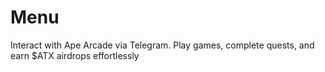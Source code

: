 # Menu
Interact with Ape Arcade via Telegram. Play games, complete quests, and earn $ATX airdrops effortlessly
